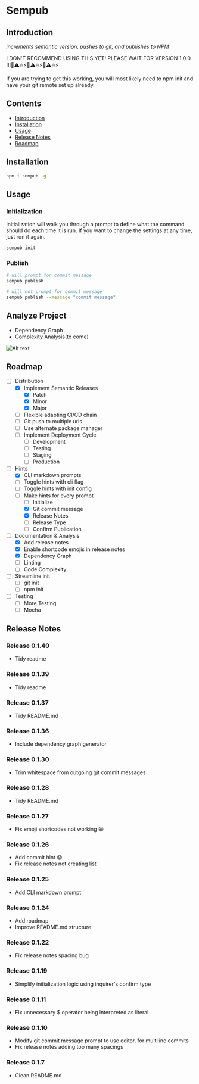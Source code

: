 # Sempub

## Introduction

*increments semantic version, pushes to git, and publishes to NPM*

I DON'T RECOMMEND USING THIS YET! PLEASE WAIT FOR VERSION 1.0.0 !!!🚨⚠️🔥⚡🚨⚠️🔥⚡🚨⚠️🔥⚡

If you are trying to get this working, you will most likely need to npm init and have your git remote set up already.

## Contents

* [Introduction](#introduction)
* [Installation](#installation)
* [Usage](#usage)
* [Release Notes](#release-notes)
* [Roadmap](#roadmap)

## Installation

```bash
npm i sempub -g
```

## Usage

### Initialization

Initialization will walk you through a prompt to define what the command should do each time it is run. If you want to change the settings at any time, just run it again.

```bash
sempub init
```

### Publish

```bash
# will prompt for commit message
sempub publish

# will not prompt for commit message
sempub publish --message "commit message"
```

## Analyze Project

* Dependency Graph
* Complexity Analysis(to come)

![Alt text](https://raw.githubusercontent.com/mithrayls/sempub/master/dependencies.svg?sanitize=true)

## Roadmap

- [ ] Distribution
  - [x] Implement Semantic Releases
    - [x] Patch
    - [x] Minor
    - [x] Major
  - [ ] Flexible adapting CI/CD chain
  - [ ] Git push to multiple urls
  - [ ] Use alternate package manager
  - [ ] Implement Deployment Cycle
    - [ ] Development
    - [ ] Testing
    - [ ] Staging
    - [ ] Production
- [ ] Hints
  - [x] CLI markdown prompts
  - [ ] Toggle hints with cli flag 
  - [ ] Toggle hints with init config
  - [ ] Make hints for every prompt
    - [ ] Initialize
    - [x] Git commit message
    - [x] Release Notes
    - [ ] Release Type
    - [ ] Confirm Publication
- [ ] Documentation & Analysis
  - [x] Add release notes
  - [x] Enable shortcode emojis in release notes
  - [x] Dependency Graph
  - [ ] Linting
  - [ ] Code Complexity
- [ ] Streamline init
  - [ ] git init
  - [ ] npm init
- [ ] Testing
  - [ ] More Testing
  - [ ] Mocha

## Release Notes

### Release 0.1.40

* Tidy readme

### Release 0.1.39

* Tidy readme

### Release 0.1.37

* Tidy README.md

### Release 0.1.36

* Include dependency graph generator

### Release 0.1.30

* Trim whitespace from outgoing git commit messages

### Release 0.1.28

* Tidy README.md

### Release 0.1.27

* Fix emoji shortcodes not working 😀

### Release 0.1.26

* Add commit hint 😀
* Fix release notes not creating list

### Release 0.1.25

* Add CLI markdown prompt

### Release 0.1.24

* Add roadmap
* Improve README.md structure

### Release 0.1.22

* Fix release notes spacing bug

### Release 0.1.19

* Simplify initialization logic using inquirer's confirm type

### Release 0.1.11

* Fix unnecessary $ operator being interpreted as literal

### Release 0.1.10

* Modify git commit message prompt to use editor, for multiline commits
* Fix release notes adding too many spacings

### Release 0.1.7

* Clean README.md
